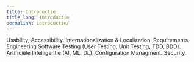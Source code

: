 ```yaml
---
title: Introductie
title_long: Introductie
permalink: introductie/
---
```


Usability, Accessibility.
Internationalization & Localization.
Requirements Engineering
Software Testing (User Testing, Unit Testing, TDD, BDD).
Artificiële Intelligentie (AI, ML, DL). 
Configuration Managment.
Security.